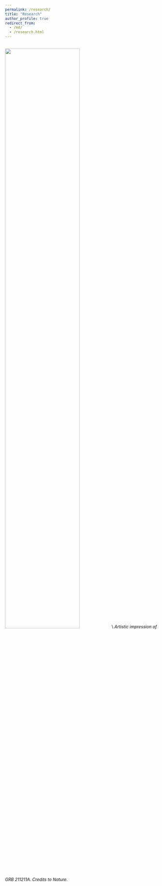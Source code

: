 ```yaml
---
permalink: /research/
title: "Research"
author_profile: true
redirect_from: 
  - /md/
  - /research.html
---
```


<br/><img src='/images/grb211211A.png' style="width:70%; height:70%">\\
_Artistic impression of GRB 211211A. Credits to Nature._
